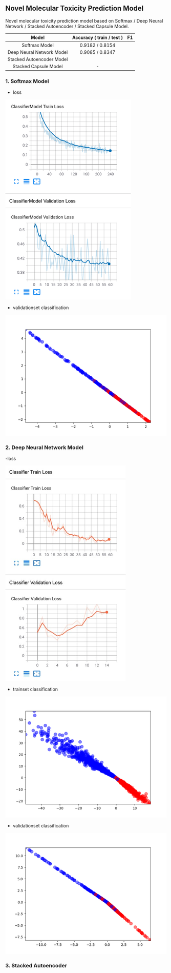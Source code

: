 ## Novel Molecular Toxicity Prediction Model

Novel molecular toxicity prediction model based on Softmax / Deep Neural Network / Stacked Autoencoder / Stacked Capsule Model.

| Model | Accuracy ( train / test ) | F1 |
| :----: | :----: | :----: |
| Softmax Model | 0.9182 / 0.8154 |  |
| Deep Neural Network Model | 0.9085 / 0.8347 |  |
| Stacked Autoencoder Model |  |  |
| Stacked Capsule Model | - |  |

### 1. Softmax Model

- loss

![loss](https://github.com/jerrylsu/Novel-Molecular-Toxicity-Prediction-Model/blob/master/data/results/softmax/loss.png)

- validationset classification

![validationset](https://github.com/jerrylsu/Novel-Molecular-Toxicity-Prediction-Model/blob/master/data/results/softmax/validation_best.png)

### 2. Deep Neural Network Model

-loss

![loss](https://github.com/jerrylsu/Novel-Molecular-Toxicity-Prediction-Model/blob/master/data/results/deep_neural_network/loss.jpeg)

- trainset classification

![tainset](https://github.com/jerrylsu/Novel-Molecular-Toxicity-Prediction-Model/blob/master/data/results/deep_neural_network/train_epoch4.png)

- validationset classification

![validationset](https://github.com/jerrylsu/Novel-Molecular-Toxicity-Prediction-Model/blob/master/data/results/deep_neural_network/validation_best.png)

### 3. Stacked Autoencoder

